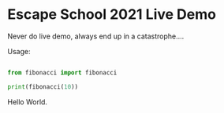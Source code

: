 # Escape School 2021 Live Demo

Never do live demo, always end up in a catastrophe....

Usage:
```python

from fibonacci import fibonacci

print(fibonacci(10))
```

Hello World.